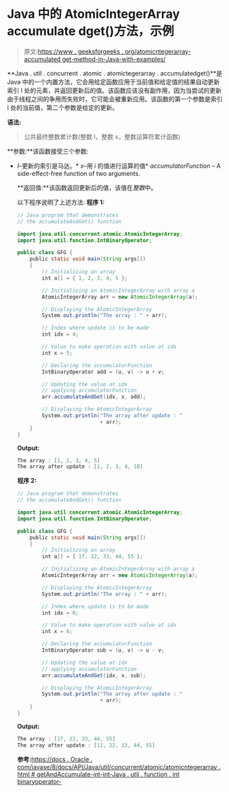 # Java 中的 AtomicIntegerArray accumulate dget()方法，示例

> 原文:[https://www . geeksforgeeks . org/atomicntegerarray-accumulated get-method-in-Java-with-examples/](https://www.geeksforgeeks.org/atomicintegerarray-accumulateandget-method-in-java-with-examples/)

**Java . util . concurrent . atomic . atomictegerarray . accumulatedget()**是 Java 中的一个内置方法，它会用给定函数应用于当前值和给定值的结果自动更新索引 I 处的元素，并返回更新后的值。该函数应该没有副作用，因为当尝试的更新由于线程之间的争用而失败时，它可能会被重新应用。该函数的第一个参数是索引 I 处的当前值，第二个参数是给定的更新。

**语法:**

> 公共最终整数累计数(整数 I，整数 x，整数运算符累计函数)

**参数:**该函数接受三个参数:

*   *I*–更新的索引是马达。*   *x*–用 *i* 的值进行运算的值*   *accumulatorFunction* – A side-effect-free function of two arguments.

    **返回值:**该函数返回更新后的值，该值在*整数*中。

    以下程序说明了上述方法:
    **程序 1:**

    ```java
    // Java program that demonstrates
    // the accumulateAndGet() function

    import java.util.concurrent.atomic.AtomicIntegerArray;
    import java.util.function.IntBinaryOperator;

    public class GFG {
        public static void main(String args[])
        {
            // Initializing an array
            int a[] = { 1, 2, 3, 4, 5 };

            // Initializing an AtomicIntegerArray with array a
            AtomicIntegerArray arr = new AtomicIntegerArray(a);

            // Displaying the AtomicIntegerArray
            System.out.println("The array : " + arr);

            // Index where update is to be made
            int idx = 4;

            // Value to make operation with value at idx
            int x = 5;

            // Declaring the accumulatorFunction
            IntBinaryOperator add = (u, v) -> u + v;

            // Updating the value at idx
            // applying accumulatorFunction
            arr.accumulateAndGet(idx, x, add);

            // Displaying the AtomicIntegerArray
            System.out.println("The array after update : "
                               + arr);
        }
    }
    ```

    **Output:**

    ```java
    The array : [1, 2, 3, 4, 5]
    The array after update : [1, 2, 3, 4, 10]

    ```

    **程序 2:**

    ```java
    // Java program that demonstrates
    // the accumulateAndGet() function

    import java.util.concurrent.atomic.AtomicIntegerArray;
    import java.util.function.IntBinaryOperator;

    public class GFG {
        public static void main(String args[])
        {
            // Initializing an array
            int a[] = { 17, 22, 33, 44, 55 };

            // Initializing an AtomicIntegerArray with array a
            AtomicIntegerArray arr = new AtomicIntegerArray(a);

            // Displaying the AtomicIntegerArray
            System.out.println("The array : " + arr);

            // Index where update is to be made
            int idx = 0;

            // Value to make operation with value at idx
            int x = 6;

            // Declaring the accumulatorFunction
            IntBinaryOperator sub = (u, v) -> u - v;

            // Updating the value at idx
            // applying accumulatorFunction
            arr.accumulateAndGet(idx, x, sub);

            // Displaying the AtomicIntegerArray
            System.out.println("The array after update : "
                               + arr);
        }
    }
    ```

    **Output:**

    ```java
    The array : [17, 22, 33, 44, 55]
    The array after update : [11, 22, 33, 44, 55]

    ```

    **参考:**[https://docs . Oracle . com/javase/8/docs/API/Java/util/concurrent/atomic/atomicntegerarray . html # getAndAccumulate-int-int-Java . util . function . int binaryoperator-](https://docs.oracle.com/javase/8/docs/api/java/util/concurrent/atomic/AtomicIntegerArray.html#getAndAccumulate-int-int-java.util.function.IntBinaryOperator-)